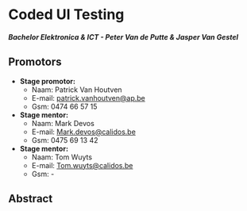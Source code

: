 

# Coded UI Testing 

##### Bachelor Elektronica & ICT - Peter Van de Putte & Jasper Van Gestel

## Promotors

* **Stage promotor:**
    * Naam: Patrick Van Houtven
    * E-mail: patrick.vanhoutven@ap.be
    * Gsm: 0474 66 57 15
* **Stage mentor:**
    * Naam: Mark Devos
    * E-mail: Mark.devos@calidos.be
    * Gsm: 0475 69 13 42
* **Stage mentor:**
    * Naam: Tom Wuyts
    * E-mail: Tom.wuyts@calidos.be
    * Gsm: -

## Abstract


